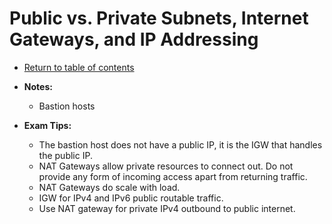 # Public vs. Private Subnets, Internet Gateways, and IP Addressing

* [Return to table of contents](../../../README.md)

* **Notes:**
  * Bastion hosts

* **Exam Tips:**
  * The bastion host does not have a public IP, it is the IGW that handles the public IP.
  * NAT Gateways allow private resources to connect out. Do not provide any form of incoming access apart from returning traffic.
  * NAT Gateways do scale with load.
  * IGW for IPv4 and IPv6 public routable traffic.
  * Use NAT gateway for private IPv4 outbound to public internet.
